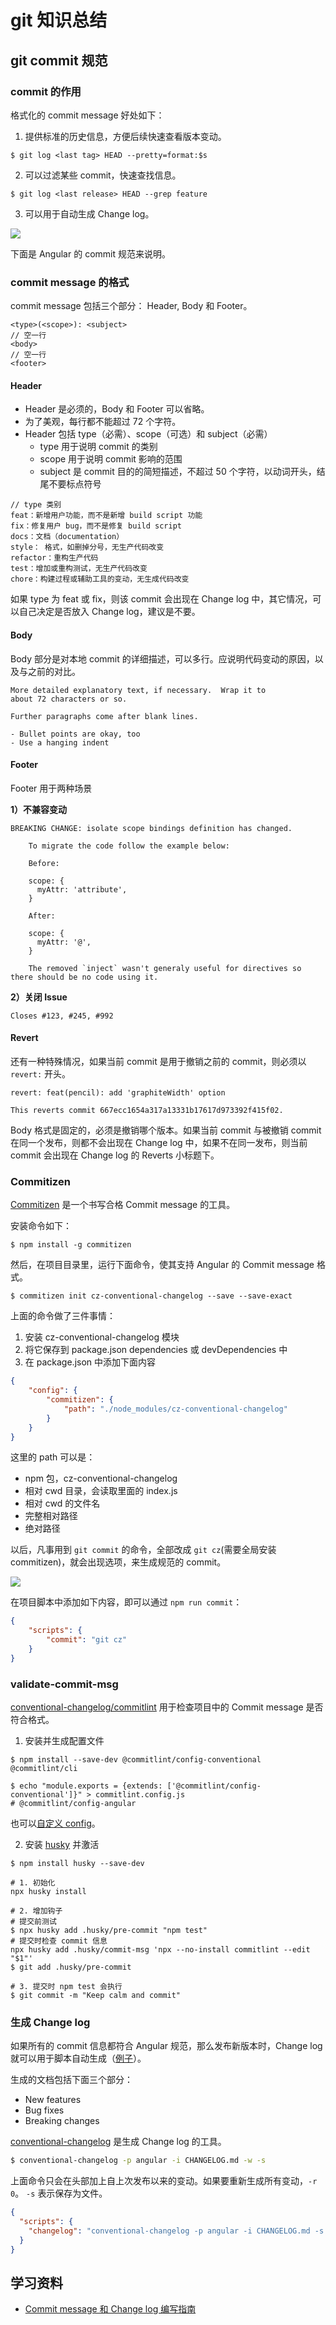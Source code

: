 # git 知识总结

## git commit 规范

### commit 的作用

格式化的 commit message 好处如下：

1. 提供标准的历史信息，方便后续快速查看版本变动。

```
$ git log <last tag> HEAD --pretty=format:$s
```

2. 可以过滤某些 commit，快速查找信息。

```
$ git log <last release> HEAD --grep feature
```

3. 可以用于自动生成 Change log。

![](./imgs/2021-07-31-13-32-27.png)

下面是 Angular 的 commit 规范来说明。

### commit message 的格式

commit message 包括三个部分： Header, Body 和 Footer。

```
<type>(<scope>): <subject>
// 空一行
<body>
// 空一行
<footer>
```

#### Header

- Header 是必须的，Body 和 Footer 可以省略。
- 为了美观，每行都不能超过 72 个字符。
- Header 包括 type（必需）、scope（可选）和 subject（必需）
    - type 用于说明 commit 的类别
    - scope 用于说明 commit 影响的范围
    - subject 是 commit 目的的简短描述，不超过 50 个字符，以动词开头，结尾不要标点符号

```
// type 类别
feat：新增用户功能，而不是新增 build script 功能
fix：修复用户 bug，而不是修复 build script
docs：文档（documentation）
style： 格式，如删掉分号，无生产代码改变
refactor：重构生产代码
test：增加或重构测试，无生产代码改变
chore：构建过程或辅助工具的变动，无生成代码改变
```

如果 type 为 feat 或 fix，则该 commit 会出现在 Change log 中，其它情况，可以自己决定是否放入 Change log，建议是不要。

#### Body

Body 部分是对本地 commit 的详细描述，可以多行。应说明代码变动的原因，以及与之前的对比。

```
More detailed explanatory text, if necessary.  Wrap it to 
about 72 characters or so. 

Further paragraphs come after blank lines.

- Bullet points are okay, too
- Use a hanging indent
```

#### Footer

Footer 用于两种场景

**1）不兼容变动**

```
BREAKING CHANGE: isolate scope bindings definition has changed.

    To migrate the code follow the example below:

    Before:

    scope: {
      myAttr: 'attribute',
    }

    After:

    scope: {
      myAttr: '@',
    }

    The removed `inject` wasn't generaly useful for directives so there should be no code using it.

```


**2）关闭 Issue**

```
Closes #123, #245, #992
```

#### Revert

还有一种特殊情况，如果当前 commit 是用于撤销之前的 commit，则必须以 `revert:` 开头。

```
revert: feat(pencil): add 'graphiteWidth' option

This reverts commit 667ecc1654a317a13331b17617d973392f415f02.
```

Body 格式是固定的，必须是撤销哪个版本。如果当前 commit 与被撤销 commit 在同一个发布，则都不会出现在 Change log 中，如果不在同一发布，则当前 commit 会出现在 Change log 的 Reverts 小标题下。

### Commitizen

[Commitizen](https://github.com/commitizen/cz-cli) 是一个书写合格 Commit message 的工具。

安装命令如下：

```
$ npm install -g commitizen
```

然后，在项目目录里，运行下面命令，使其支持 Angular 的 Commit message 格式。

```
$ commitizen init cz-conventional-changelog --save --save-exact
```

上面的命令做了三件事情：

1. 安装 cz-conventional-changelog 模块
2. 将它保存到 package.json dependencies 或 devDependencies 中
3. 在 package.json 中添加下面内容

```json
{
    "config": {
        "commitizen": {
            "path": "./node_modules/cz-conventional-changelog"
        }
    }
}
```

这里的 path 可以是： 
- npm 包，cz-conventional-changelog
- 相对 cwd 目录，会读取里面的 index.js
- 相对 cwd 的文件名
- 完整相对路径
- 绝对路径

以后，凡事用到 `git commit` 的命令，全部改成 `git cz`(需要全局安装 commitizen)，就会出现选项，来生成规范的 commit。

![](./imgs/2021-07-31-13-35-52.png)

在项目脚本中添加如下内容，即可以通过 `npm run commit`：

```json
{
    "scripts": {
        "commit": "git cz"
    }
}
```

### validate-commit-msg

[conventional-changelog/commitlint](https://github.com/conventional-changelog/commitlint) 用于检查项目中的 Commit message 是否符合格式。

1. 安装并生成配置文件

```
$ npm install --save-dev @commitlint/config-conventional @commitlint/cli

$ echo "module.exports = {extends: ['@commitlint/config-conventional']}" > commitlint.config.js
# @commitlint/config-angular
```

也可以[自定义 config](https://github.com/conventional-changelog/commitlint/blob/master/@commitlint/config-conventional/index.js)。

2. 安装 [husky](github.com/typicode/husky) 并激活

```
$ npm install husky --save-dev

# 1. 初始化
npx husky install

# 2. 增加钩子
# 提交前测试
$ npx husky add .husky/pre-commit "npm test"
# 提交时检查 commit 信息
npx husky add .husky/commit-msg 'npx --no-install commitlint --edit "$1"' 
$ git add .husky/pre-commit

# 3. 提交时 npm test 会执行
$ git commit -m "Keep calm and commit"
```

### 生成 Change log

如果所有的 commit 信息都符合 Angular 规范，那么发布新版本时，Change log 就可以用于脚本自动生成（[例子](https://github.com/btford/grunt-conventional-changelog/blob/master/CHANGELOG.md)）。

生成的文档包括下面三个部分：

- New features
- Bug fixes
- Breaking changes

[conventional-changelog](https://github.com/conventional-changelog/conventional-changelog) 是生成 Change log 的工具。

```sh
$ conventional-changelog -p angular -i CHANGELOG.md -w -s
```

上面命令只会在头部加上自上次发布以来的变动。如果要重新生成所有变动，`-r 0`。 `-s` 表示保存为文件。

```json
{
  "scripts": {
    "changelog": "conventional-changelog -p angular -i CHANGELOG.md -s -w -r 0"
  }
}
```

## 学习资料

- [Commit message 和 Change log 编写指南
](https://www.ruanyifeng.com/blog/2016/01/commit_message_change_log.html)